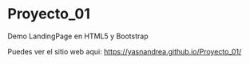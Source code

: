 # Proyecto_01
Demo LandingPage en HTML5 y Bootstrap

Puedes ver  el sitio web  aqui: https://yasnandrea.github.io/Proyecto_01/
